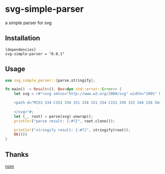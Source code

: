 # svg-simple-parser

a simple parser for svg

## Installation

```
[dependencies]
svg-simple-parser = "0.0.1"
```

## Usage

``` rust
use svg_simple_parser::{parse,stringify};

fn main() -> Result<(), Box<dyn std::error::Error>> {
    let svg = r#"<svg xmlns="http://www.w3.org/2000/svg" width="100%" height="100%" version="1.1"><script xmlns=""/>

    <path d="M153 334 C153 334 151 334 151 334 C151 339 153 344 156 344 C164 344 171 339 171 334 C171 322 164 314 156 314 C142 314 131 322 131 334 C131 350 142 364 156 364 C175 364 191 350 191 334 C191 311 175 294 156 294 C131 294 111 311 111 334 C111 361 131 384 156 384 C186 384 211 361 211 334 C211 300 186 274 156 274" style="fill:white;stroke:red;stroke-width:2"/>
    
    </svg>"#;
    let (_, root) = parse(svg).unwrap();
    println!("parse result: {:#?}", root.clone());

    println!("stringify result: {:#?}", stringify(root));
    Ok(())
}
```

## Thanks

[nom](https://crates.io/crates/nom)

